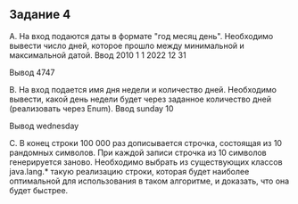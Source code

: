 Задание 4
---

A. На вход подаются даты в формате "год месяц день". Необходимо вывести число дней, которое прошло между минимальной и максимальной датой.
  Ввод
    2010 1 1
    2022 12 31

  Вывод
    4747

B. На вход подается имя дня недели и количество дней. Необходимо вывести, какой день недели будет через заданное количество дней (реализовать через Enum).
  Ввод
    sunday 10

  Вывод
    wednesday

C. В конец строки 100 000 раз дописывается строчка, состоящая из 10 рандомных символов. При каждой записи строчка из 10 символов генерируется заново. Необходимо выбрать из существующих классов java.lang.* такую реализацию строки, которая будет наиболее оптимальной для использования в таком алгоритме, и доказать, что она будет быстрее.
